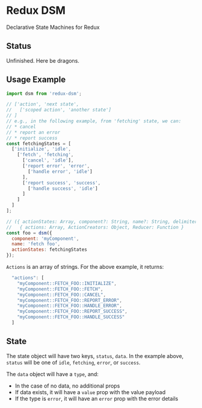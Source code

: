 # Redux DSM

Declarative State Machines for Redux

## Status

Unfinished. Here be dragons.

## Usage Example

```js
import dsm from 'redux-dsm';

// ['action', 'next state',
//   ['scoped action', 'another state']
// ]
// e.g., in the following example, from 'fetching' state, we can:
// * cancel
// * report an error
// * report success
const fetchingStates = [
  ['initialize', 'idle',
    ['fetch', 'fetching',
      ['cancel', 'idle'],
      ['report error', 'error',
        ['handle error', 'idle']
      ],
      ['report success', 'success',
        ['handle success', 'idle']
      ]
    ]
  ]
];

// ({ actionStates: Array, component?: String, name?: String, delimiter?: String }) =>
//   { actions: Array, ActionCreators: Object, Reducer: Function }
const foo = dsm({
  component: 'myComponent',
  name: 'fetch foo',
  actionStates: fetchingStates
});
```

`Actions` is an array of strings. For the above example, it returns:

```js
  "actions": [
    "myComponent::FETCH_FOO::INITIALIZE",
    "myComponent::FETCH_FOO::FETCH",
    "myComponent::FETCH_FOO::CANCEL",
    "myComponent::FETCH_FOO::REPORT_ERROR",
    "myComponent::FETCH_FOO::HANDLE_ERROR",
    "myComponent::FETCH_FOO::REPORT_SUCCESS",
    "myComponent::FETCH_FOO::HANDLE_SUCCESS"
  ]
```

## State

The state object will have two keys, `status`, `data`. In the example above, `status` will be one of `idle`, `fetching`, `error`, or `success`.

The `data` object will have a `type`, and:

* In the case of no data, no additional props
* If data exists, it will have a `value` prop with the value payload
* If the type is `error`, it will have an `error` prop with the error details

